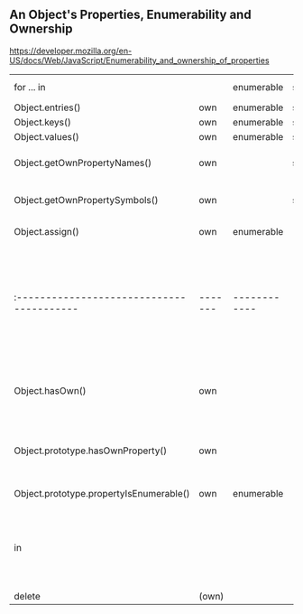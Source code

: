 ## An Object's Properties, Enumerability and Ownership

https://developer.mozilla.org/en-US/docs/Web/JavaScript/Enumerability_and_ownership_of_properties

|                                         |       |            |        |                                                        |
|:----------------------------------------|-------|------------|--------|--------------------------------------------------------|
| for ... in                              |       | enumerable | string | own or inherited                                       |
| Object.entries()                        | own   | enumerable | string |                                                        |
| Object.keys()                           | own   | enumerable | string |                                                        |
| Object.values()                         | own   | enumerable | string |                                                        |
| Object.getOwnPropertyNames()            | own   |            | string | enum or non-enum                                       |
| Object.getOwnPropertySymbols()          | own   |            | symbol | enum or non-enum                                       |
| Object.assign()                         | own   | enumerable |        | string or symbol                                       |
|:----------------------------------------|-------|------------|--------|--------------------------------------------------------|
| Object.hasOwn()                         | own   |            |        | string or symbol, enum or non-enum                     |
| Object.prototype.hasOwnProperty()       | own   |            |        | string or symbol, enum or non-enum                     |
| Object.prototype.propertyIsEnumerable() | own   | enumerable |        | string or symbol                                       |
| in                                      |       |            |        | string or symbol, own or inherited, (enum or non-enum) |
| delete                                  | (own) |            |        |                                                        |

